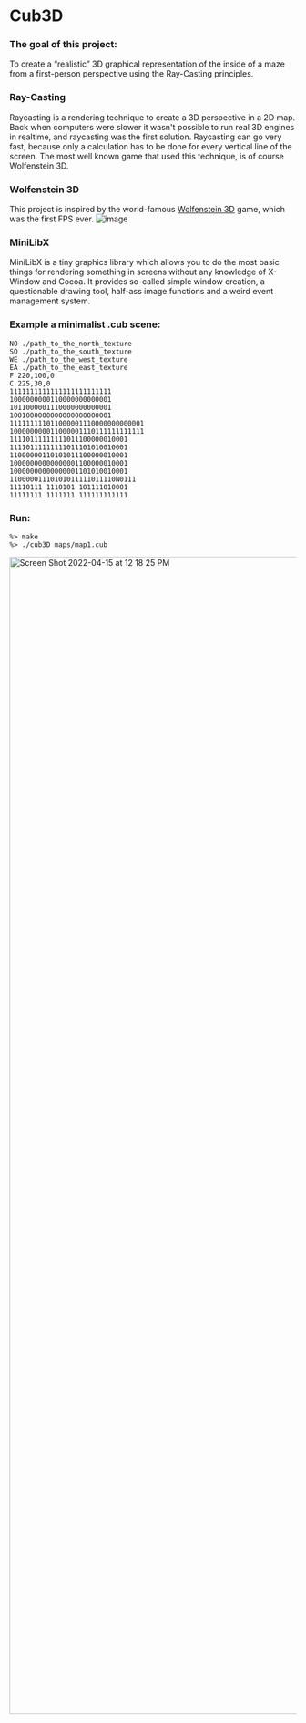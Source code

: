 # Cub3D
### The goal of this project:
To create a “realistic” 3D graphical representation of the inside of a maze from a first-person perspective using the Ray-Casting principles.
### Ray-Casting
Raycasting is a rendering technique to create a 3D perspective in a 2D map. Back when computers were slower it wasn't possible to run real 3D engines in realtime, and raycasting was the first solution. Raycasting can go very fast, because only a calculation has to be done for every vertical line of the screen. The most well known game that used this technique, is of course Wolfenstein 3D.
### Wolfenstein 3D
This project is inspired by the world-famous [Wolfenstein 3D](http://users.atw.hu/wolf3d/) game, which
was the first FPS ever.
![image](https://user-images.githubusercontent.com/90090114/163553576-58948d1c-941c-42ff-8f98-3f3fe4a3deed.png)
### MiniLibX
MiniLibX is a tiny graphics library which allows you to do the most basic things for rendering something in screens without any knowledge of X-Window and Cocoa. It provides so-called simple window creation, a questionable drawing tool, half-ass image functions and a weird event management system.
### Example a minimalist .cub scene:
```
NO ./path_to_the_north_texture
SO ./path_to_the_south_texture
WE ./path_to_the_west_texture
EA ./path_to_the_east_texture
F 220,100,0
C 225,30,0
1111111111111111111111111
1000000000110000000000001
1011000001110000000000001
1001000000000000000000001
111111111011000001110000000000001
100000000011000001110111111111111
11110111111111011100000010001
11110111111111011101010010001
11000000110101011100000010001
10000000000000001100000010001
10000000000000001101010010001
11000001110101011111011110N0111
11110111 1110101 101111010001
11111111 1111111 111111111111
```
### Run:
```
%> make
%> ./cub3D maps/map1.cub
```
<img width="2032" alt="Screen Shot 2022-04-15 at 12 18 25 PM" src="https://user-images.githubusercontent.com/90090114/163552789-b22460ed-1786-4bad-9348-b03e3f4efb23.png">
